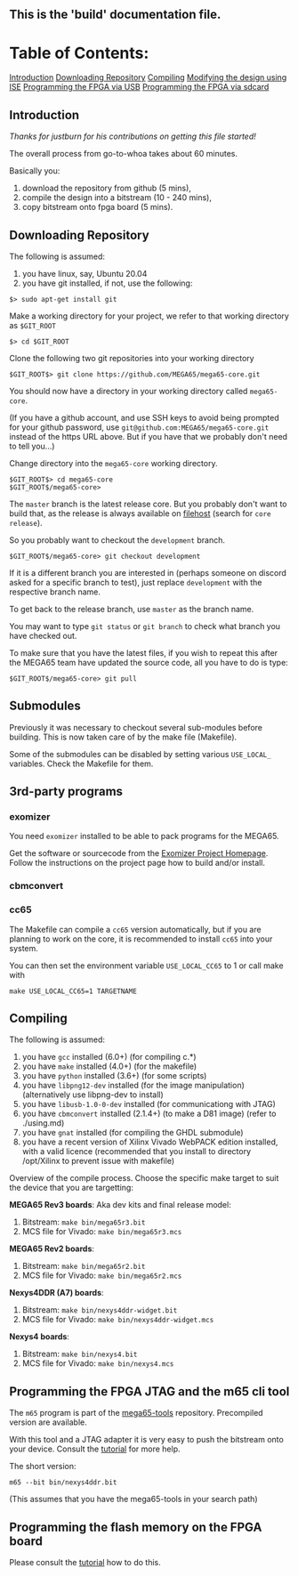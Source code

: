 ## This is the 'build' documentation file.

# Table of Contents:

[Introduction](#introduction)
[Downloading Repository](#downloading-repository)
[Compiling](#compiling)
[Modifying the design using ISE](#modifying-the-design-using-ise)
[Programming the FPGA via USB](#programming-the-fpga-via-usb)
[Programming the FPGA via sdcard](#programming-the-fpga-via-sdcard)

## Introduction

*Thanks for justburn for his contributions on getting this file started!*

The overall process from go-to-whoa takes about 60 minutes.

Basically you:

1. download the repository from github (5 mins),
1. compile the design into a bitstream (10 - 240 mins),
1. copy bitstream onto fpga board (5 mins).

## Downloading Repository

The following is assumed:

1. you have linux, say, Ubuntu 20.04
1. you have git installed, if not, use the following:
```
$> sudo apt-get install git
```

Make a working directory for your project, we refer to that working directory as `$GIT_ROOT`
```
$> cd $GIT_ROOT
```
Clone the following two git repositories into your working directory
```
$GIT_ROOT$> git clone https://github.com/MEGA65/mega65-core.git
```
You should now have a directory in your working directory called `mega65-core`.

(If you have a github account, and use SSH keys to avoid being prompted for your github password, use `git@github.com:MEGA65/mega65-core.git` instead of the https URL above. But if you have that we probably don't need to tell you...)

Change directory into the `mega65-core` working directory.
```
$GIT_ROOT$> cd mega65-core
$GIT_ROOT$/mega65-core>
```

The `master` branch is the latest release core. But you probably don't want to
build that, as the release is always available on [filehost](https://files.mega65.org/) (search for `core release`).

So you probably want to checkout the `development` branch.
```
$GIT_ROOT$/mega65-core> git checkout development
```

If it is a different branch you are interested in (perhaps someone on discord asked for a specific branch to test), just replace `development` with the respective branch name.

To get back to the release branch, use `master` as the branch name.

You may want to type `git status` or `git branch` to check what branch you have checked out.

To make sure that you have the latest files, if you wish to repeat this after the MEGA65 team have updated the source code, all you have to do is type:
```
$GIT_ROOT$/mega65-core> git pull
```

## Submodules

Previously it was necessary to checkout several sub-modules before building. This is now taken care of by the make file (Makefile).

Some of the submodules can be disabled by setting various `USE_LOCAL_` variables. Check the Makefile for them.

## 3rd-party programs

### exomizer

You need `exomizer` installed to be able to pack programs for the
MEGA65.

Get the software or sourcecode from the
[Exomizer Project Homepage](https://bitbucket.org/magli143/exomizer/wiki/Home).
Follow the instructions on the project page how to build and/or install.

### cbmconvert



### cc65

The Makefile can compile a `cc65` version automatically, but if you are planning
to work on the core, it is recommended to install `cc65` into your system.

You can then set the environment variable `USE_LOCAL_CC65` to 1 or call make with
```
make USE_LOCAL_CC65=1 TARGETNAME
```

## Compiling

The following is assumed:

1. you have `gcc` installed (6.0+) (for compiling c.*)
1. you have `make` installed (4.0+) (for the makefile)
1. you have `python` installed (3.6+) (for some scripts)
1. you have `libpng12-dev` installed (for the image manipulation) (alternatively use libpng-dev to install)
1. you have `libusb-1.0-0-dev` installed (for communicationg with JTAG)
1. you have `cbmconvert` installed (2.1.4+) (to make a D81 image) (refer to ./using.md)
1. you have `gnat` installed (for compiling the GHDL submodule)
1. you have a recent version of Xilinx Vivado WebPACK edition installed, with a valid licence (recommended that you install to directory /opt/Xilinx to prevent issue with makefile)

Overview of the compile process. Choose the specific make target to suit the device that you are targetting:

__MEGA65 Rev3 boards__:
Aka dev kits and final release model:
1. Bitstream: `make bin/mega65r3.bit`
2. MCS file for Vivado: `make bin/mega65r3.mcs`

__MEGA65 Rev2 boards__:
1. Bitstream: `make bin/mega65r2.bit`
2. MCS file for Vivado: `make bin/mega65r2.mcs`

__Nexys4DDR (A7) boards__:
1. Bitstream: `make bin/nexys4ddr-widget.bit`
2. MCS file for Vivado: `make bin/nexys4ddr-widget.mcs`

__Nexys4 boards__:
1. Bitstream: `make bin/nexys4.bit`
2. MCS file for Vivado: `make bin/nexys4.mcs`

## Programming the FPGA JTAG and the m65 cli tool

The `m65` program is part of the
[mega65-tools](https://github.com/MEGA65/mega65-tools/)
repository. Precompiled version are available.

With this tool and a JTAG adapter it is very easy to push the bitstream onto your device. Consult the [tutorial](https://files.mega65.org?ar=280a57a6-fb84-40fc-96ac-6da603302aa7) for more help.

The short version:
```
m65 --bit bin/nexys4ddr.bit
```
(This assumes that you have the mega65-tools in your search path)

## Programming the flash memory on the FPGA board

Please consult the [tutorial](https://files.mega65.org?ar=280a57a6-fb84-40fc-96ac-6da603302aa7) how to do this.